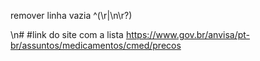 remover linha vazia
^(\r|\n\r?)

\n#
#link do site com a lista
https://www.gov.br/anvisa/pt-br/assuntos/medicamentos/cmed/precos